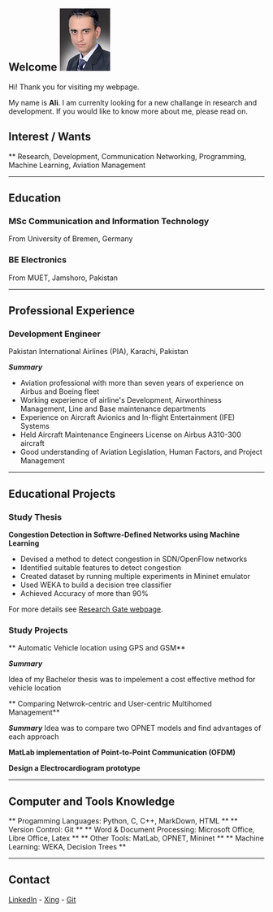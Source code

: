 ## Welcome                                           ![Ali](src/gitpic.jpg)

Hi! Thank you for visiting my webpage.

My name is **Ali**. I am currenlty looking for a new challange in research and development. If you would like to know more about me, please read on.

## Interest / Wants 

** Research, Development, Communication Networking, Programming, Machine Learning, Aviation Management

***

## Education

### MSc Communication and Information Technology
From University of Bremen, Germany

### BE Electronics
From MUET, Jamshoro, Pakistan

***

## Professional Experience

### Development Engineer
Pakistan International Airlines (PIA), Karachi, Pakistan

***Summary***
- Aviation professional with more than seven years of experience on Airbus and Boeing fleet
- Working experience of airline's Development, Airworthiness Management, Line and Base maintenance departments
- Experience on Aircraft Avionics and In-flight Entertainment (IFE) Systems 
- Held Aircraft Maintenance Engineers License on Airbus A310-300 aircraft 
- Good understanding of Aviation Legislation, Human Factors, and Project Management

***

## Educational Projects

### Study Thesis
**Congestion Detection in Softwre-Defined Networks using Machine Learning**
- Devised a method to detect congestion in SDN/OpenFlow networks
- Identified suitable features to detect congestion
- Created dataset by running multiple experiments in Mininet emulator
- Used WEKA to build a decision tree classifier
- Achieved Accuracy of more than 90%

For more details see [Research Gate webpage](https://www.researchgate.net/publication/313851520_Congestion_Detection_in_Software_Defined_Networks_using_Machine_Learning_of_Ali_Murad_Talpur).


### Study Projects

** Automatic Vehicle location using GPS and GSM**

***Summary***

Idea of my Bachelor thesis was to impelement a cost effective method for vehicle location

** Comparing Netwrok-centric and User-centric Multihomed Management**

***Summary***
Idea was to compare two OPNET models and find advantages of each approach

**MatLab implementation of Point-to-Point Communication (OFDM)**

**Design a Electrocardiogram prototype**

***
## Computer and Tools Knowledge

** Progamming Languages: Python, C, C++, MarkDown, HTML **
** Version Control: Git **
** Word & Document Processing: Microsoft Office, Libre Office, Latex **
** Other Tools: MatLab, OPNET, Mininet **
** Machine Learning: WEKA, Decision Trees **

***

## Contact
[LinkedIn](https://www.linkedin.com/in/alitalpur99/) - 
[Xing](https://www.xing.com/profile/AliMurad_Talpur?sc_o=mxb_p) -
[Git](https://www.github.com/alitalpur99)

